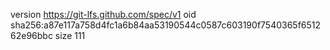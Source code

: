 version https://git-lfs.github.com/spec/v1
oid sha256:a87e117a758d4fc1a6b84aa53190544c0587c603190f7540365f651262e96bbc
size 111
